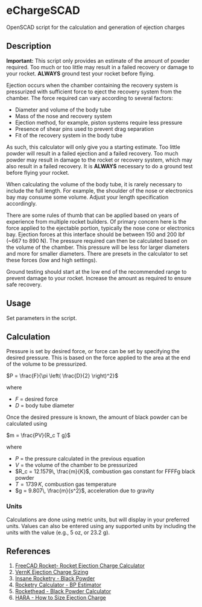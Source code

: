# eChargeSCAD
OpenSCAD script for the calculation and generation of ejection charges

## Description

**Important:** This script only provides an estimate of the amount of powder required. Too much or too little may result in a failed recovery or damage to your rocket. **ALWAYS** ground test your rocket before flying.

Ejection occurs when the chamber containing the recovery system is pressurized with sufficient force to eject the recovery system from the chamber. The force required can vary according to several factors:

- Diameter and volume of the body tube
- Mass of the nose and recovery system
- Ejection method, for example, piston systems require less pressure
- Presence of shear pins used to prevent drag separation
- Fit of the recovery system in the body tube

As such, this calculator will only give you a starting estimate. Too little powder will result in a failed ejection and a failed recovery. Too much powder may result in damage to the rocket or recovery system, which may also result in a failed recovery. It is **ALWAYS** necessary to do a ground test before flying your rocket.

When calculating the volume of the body tube, it is rarely necessary to include the full length. For example, the shoulder of the nose or electronics bay may consume some volume. Adjust your length specification accordingly.

There are some rules of thumb that can be applied based on years of experience from multiple rocket builders. Of primary concern here is the force applied to the ejectable portion, typically the nose cone or electronics bay. Ejection forces at this interface should be between 150 and 200 lbf (~667 to 890 N). The pressure required can then be calculated based on the volume of the chamber. This pressure will be less for larger diameters and more for smaller diameters. There are presets in the calculator to set these forces (low and high settings).

Ground testing should start at the low end of the recommended range to prevent damage to your rocket. Increase the amount as required to ensure safe recovery.

## Usage

Set parameters in the script.

## Calculation

Pressure is set by desired force, or force can be set by specifying the desired pressure. This is based on the force applied to the area at the end of the volume to be pressurized.

$P = \frac{F}{\pi \left( \frac{D}{2} \right)^2}$

where

- $F$ = desired force
- $D$ = body tube diameter

Once the desired pressure is known, the amount of black powder can be calculated using

$m = \frac{PV}{R_c T g}$

where

- $P$ = the pressure calculated in the previous equation
- $V$ = the volume of the chamber to be pressurized
- $R_c = 12.1579\, \frac{m}{K}$, combustion gas constant for FFFFg black powder
- $T = 1739\, K$, combustion gas temperature
- $g = 9.807\, \frac{m}{s^2}$, acceleration due to gravity

### Units

Calculations are done using metric units, but will display in your preferred units. Values can also be entered using any supported units by including the units with the value (e.g., 5 oz, or 23.2 g).

## References

1. [FreeCAD Rocket- Rocket Ejection Charge Calculator](https://wiki.freecad.org/Rocket_Ejection_Charge_Calculator)
1. [VernK Ejection Charge Sizing](http://vernk.com/EjectionChargeSizing.htm)
2. [Insane Rocketry - Black Powder](https://www.insanerocketry.com/blackpowder.html)
3. [Rocketry Calculator - BP Estimator](https://rocketrycalculator.com/rocketry-calculator/bp-estimator)
4. [Rockethead - Black Powder Calculator](http://www.rockethead.net/black_powder_calculator.htm)
5. [HARA - How to Size Ejection Charge](http://hararocketry.org/hara/resources/how-to-size-ejection-charge)
